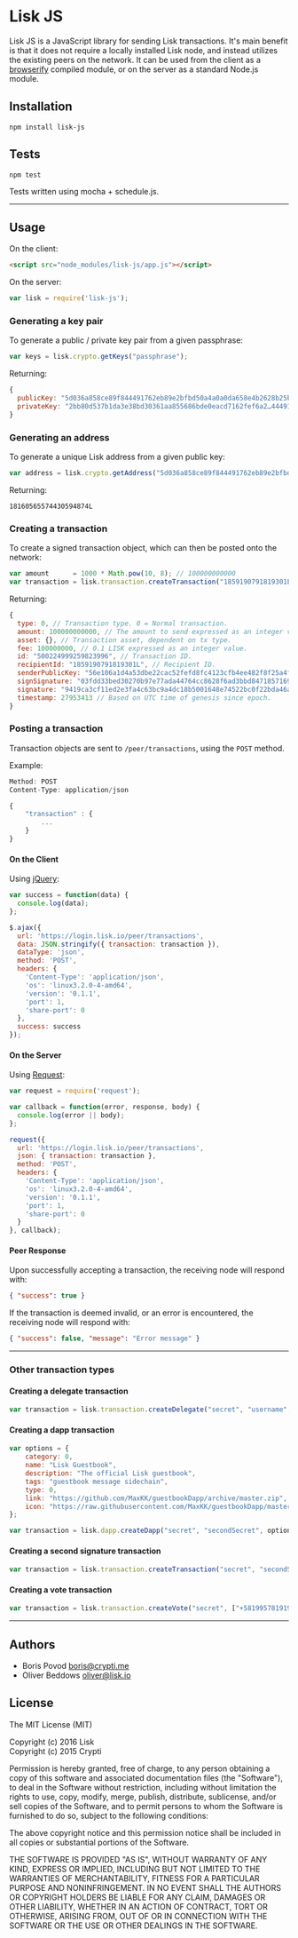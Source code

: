 # Lisk JS

Lisk JS is a JavaScript library for sending Lisk transactions. It's main benefit is that it does not require a locally installed Lisk node, and instead utilizes the existing peers on the network. It can be used from the client as a [browserify](http://browserify.org/) compiled module, or on the server as a standard Node.js module.

## Installation

```
npm install lisk-js
```

## Tests

```
npm test
```

Tests written using mocha + schedule.js.

***

## Usage

On the client:

```html
<script src="node_modules/lisk-js/app.js"></script>
```

On the server:

```js
var lisk = require('lisk-js');
```

### Generating a key pair

To generate a public / private key pair from a given passphrase:

```js
var keys = lisk.crypto.getKeys("passphrase");
```

Returning:

```js
{
  publicKey: "5d036a858ce89f844491762eb89e2bfbd50a4a0a0da658e4b2628b25b117ae09",
  privateKey: "2bb80d537b1da3e38bd30361aa855686bde0eacd7162fef6a2…44491762eb89e2bfbd50a4a0a0da658e4b2628b25b117ae09"
}
```

### Generating an address

To generate a unique Lisk address from a given public key:

```js
var address = lisk.crypto.getAddress("5d036a858ce89f844491762eb89e2bfbd50a4a0a0da658e4b2628b25b117ae09");
```

Returning:

```
18160565574430594874L
```

### Creating a transaction

To create a signed transaction object, which can then be posted onto the network:

```js
var amount      = 1000 * Math.pow(10, 8); // 100000000000
var transaction = lisk.transaction.createTransaction("1859190791819301L", amount, "passphrase", "secondPassphrase");
```

Returning:

```js
{
  type: 0, // Transaction type. 0 = Normal transaction.
  amount: 100000000000, // The amount to send expressed as an integer value.
  asset: {}, // Transaction asset, dependent on tx type.
  fee: 100000000, // 0.1 LISK expressed as an integer value.
  id: "500224999259823996", // Transaction ID.
  recipientId: "1859190791819301L", // Recipient ID.
  senderPublicKey: "56e106a1d4a53dbe22cac52fefd8fc4123cfb4ee482f8f25a4fc72eb459b38a5", // Sender's public key.
  signSignature: "03fdd33bed30270b97e77ada44764cc8628f6ad3bbd84718571695262a5a18baa37bd76a62dd25bc21beacd61eaf2c63af0cf34edb0d191d225f4974cd3aa509", // Sender's second passphrase signature.
  signature: "9419ca3cf11ed2e3fa4c63bc9a4dc18b5001648e74522bc0f22bda46a188e462da4785e5c71a43cfc0486af08d447b9340ba8b93258c4c7f50798060fff2d709", // Transaction signature.
  timestamp: 27953413 // Based on UTC time of genesis since epoch.
}
```

### Posting a transaction

Transaction objects are sent to `/peer/transactions`, using the `POST` method.

Example:

```js
Method: POST
Content-Type: application/json

{
    "transaction" : {
        ...
    }
}
```

#### On the Client

Using [jQuery](https://jquery.com/):

```js
var success = function(data) {
  console.log(data);
};

$.ajax({
  url: 'https://login.lisk.io/peer/transactions',
  data: JSON.stringify({ transaction: transaction }),
  dataType: 'json',
  method: 'POST',
  headers: {
    'Content-Type': 'application/json',
    'os': 'linux3.2.0-4-amd64',
    'version': '0.1.1',
    'port': 1,
    'share-port': 0
  },
  success: success
});
```

#### On the Server

Using [Request](https://github.com/request/request):

```js
var request = require('request');

var callback = function(error, response, body) {
  console.log(error || body);
};

request({
  url: 'https://login.lisk.io/peer/transactions',
  json: { transaction: transaction },
  method: 'POST',
  headers: {
    'Content-Type': 'application/json',
    'os': 'linux3.2.0-4-amd64',
    'version': '0.1.1',
    'port': 1,
    'share-port': 0
  }
}, callback);
```

#### Peer Response

Upon successfully accepting a transaction, the receiving node will respond with:

```json
{ "success": true }
```

If the transaction is deemed invalid, or an error is encountered, the receiving node will respond with:

```json
{ "success": false, "message": "Error message" }
```

***

### Other transaction types

#### Creating a delegate transaction

```js
var transaction = lisk.transaction.createDelegate("secret", "username", "secondSecret");
```

#### Creating a dapp transaction

```js
var options = {
	category: 0,
	name: "Lisk Guestbook",
	description: "The official Lisk guestbook",
	tags: "guestbook message sidechain",
	type: 0,
	link: "https://github.com/MaxKK/guestbookDapp/archive/master.zip",
	icon: "https://raw.githubusercontent.com/MaxKK/guestbookDapp/master/icon.png"
};

var transaction = lisk.dapp.createDapp("secret", "secondSecret", options);
```

#### Creating a second signature transaction

```js
var transaction = lisk.transaction.createTransaction("secret", "secondSecret");
```

#### Creating a vote transaction

```js
var transaction = lisk.transaction.createVote("secret", ["+58199578191950019299181920120128129"], "secondSecret");
```

***

## Authors

- Boris Povod <boris@crypti.me>
- Oliver Beddows <oliver@lisk.io>

## License

The MIT License (MIT)

Copyright (c) 2016 Lisk  
Copyright (c) 2015 Crypti

Permission is hereby granted, free of charge, to any person obtaining a copy of this software and associated documentation files (the "Software"), to deal in the Software without restriction, including without limitation the rights to use, copy, modify, merge, publish, distribute, sublicense, and/or sell copies of the Software, and to permit persons to whom the Software is furnished to do so, subject to the following conditions:

The above copyright notice and this permission notice shall be included in all copies or substantial portions of the Software.

THE SOFTWARE IS PROVIDED "AS IS", WITHOUT WARRANTY OF ANY KIND, EXPRESS OR IMPLIED, INCLUDING BUT NOT LIMITED TO THE WARRANTIES OF MERCHANTABILITY, FITNESS FOR A PARTICULAR PURPOSE AND NONINFRINGEMENT. IN NO EVENT SHALL THE AUTHORS OR COPYRIGHT HOLDERS BE LIABLE FOR ANY CLAIM, DAMAGES OR OTHER LIABILITY, WHETHER IN AN ACTION OF CONTRACT, TORT OR OTHERWISE, ARISING FROM, OUT OF OR IN CONNECTION WITH THE SOFTWARE OR THE USE OR OTHER DEALINGS IN THE SOFTWARE.
